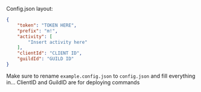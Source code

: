 Config.json layout:

```json
{
    "token": "TOKEN HERE",
    "prefix": "m!",
    "activity": [
        "Insert activity here"
    ],
    "clientId": "CLIENT ID",
    "guildId": "GUILD ID"
}
```

Make sure to rename `example.config.json` to `config.json` and fill everything in... ClientID and GuildID are for deploying commands

<!--
!!! VERY IMPORTANT !!!

DO NOT USE CTRL + C TO STOP THE BOT, USE THE SHUTDOWN COMMAND TO PREVENT DATA LOSS
--!>
